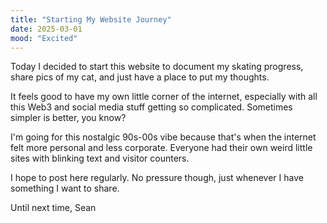 ```yaml
---
title: "Starting My Website Journey"
date: 2025-03-01
mood: "Excited"
---
```


Today I decided to start this website to document my skating progress, share pics of my cat, and just have a place to put my thoughts.

It feels good to have my own little corner of the internet, especially with all this Web3 and social media stuff getting so complicated. Sometimes simpler is better, you know?

I'm going for this nostalgic 90s-00s vibe because that's when the internet felt more personal and less corporate. Everyone had their own weird little sites with blinking text and visitor counters.

I hope to post here regularly. No pressure though, just whenever I have something I want to share.

Until next time,
Sean
